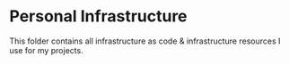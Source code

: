 # Personal Infrastructure

This folder contains all infrastructure as code & infrastructure resources I use for my projects.
